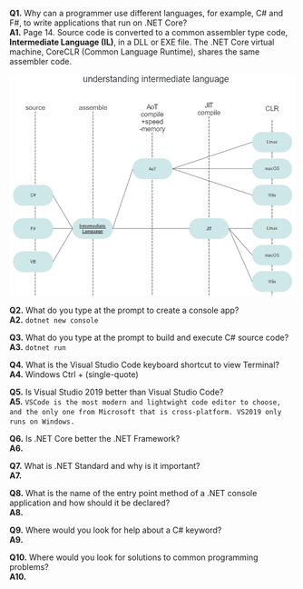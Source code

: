 **Q1.** Why can a programmer use different languages, for example, C# and F#, to write applications that run on .NET Core?  
**A1.** Page 14. Source code is converted to a common assembler type code, **Intermediate Language (IL)**, in a DLL or EXE file. The .NET Core virtual machine, CoreCLR (Common Language Runtime), shares the same assembler code.  
  
![IL UML diagram](https://github.com/skomja00/Csharp/blob/master/markjprice/Csharp%208.0%20and%20.NET%20Core%203.0/Exercise1.1.png)  
    
**Q2.** What do you type at the prompt to create a console app?  
**A2.** `dotnet new console`  

**Q3.** What do you type at the prompt to build and execute C# source code?  
**A3.** `dotnet run`

**Q4.** What is the Visual Studio Code keyboard shortcut to view Terminal?  
**A4.** Windows Ctrl + (single-quote)

**Q5.** Is Visual Studio 2019 better than Visual Studio Code?  
**A5.** `VSCode is the most modern and lightwight code editor to choose, and the only one from Microsoft that is cross-platform. VS2019 only runs on Windows.`  

**Q6.** Is .NET Core better the .NET Framework?  
**A6.** 

**Q7.** What is .NET Standard and why is it important?  
**A7.** 

**Q8.** What is the name of the entry point method of a .NET console application and how should it be declared?  
**A8.** 

**Q9.** Where would you look for help about a C# keyword?  
**A9.** 

**Q10.** Where would you look for solutions to common programming problems?  
**A10.** 
